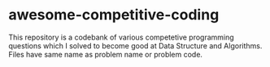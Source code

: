 # awesome-competitive-coding
This repository is a codebank of various competetive programming questions which I solved to become good at Data Structure and Algorithms.
Files have same name as problem name or problem code.
